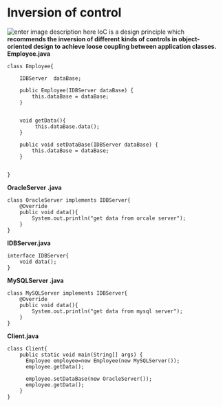 # Inversion of control
![enter image description here](https://1.bp.blogspot.com/-J8WpN1ggXbg/UwngjVI0J-I/AAAAAAAABO0/KPZfOMrnWrg/s1600/1.png)
IoC is a design principle which **recommends the inversion of different kinds of controls in object-oriented design to achieve loose coupling between application classes.**
**Employee.java**

    class Employee{
       
        IDBServer  dataBase;
    
        public Employee(IDBServer dataBase) {
            this.dataBase = dataBase;
        }
       
        
        void getData(){
             this.dataBase.data();
        }
    
        public void setDataBase(IDBServer dataBase) {
            this.dataBase = dataBase;
        }
        
        
    }

**OracleServer .java**

    class OracleServer implements IDBServer{
        @Override
        public void data(){
            System.out.println("get data from orcale server"); 
        }
    }

**IDBServer.java**

    interface IDBServer{
        void data();
    }

**MySQLServer .java**

    class MySQLServer implements IDBServer{
        @Override
        public void data(){
            System.out.println("get data from mysql server");
        }
    }

**Client.java**

    class Client{
        public static void main(String[] args) {
          Employee employee=new Employee(new MySQLServer());
          employee.getData();
          
          employee.setDataBase(new OracleServer());
          employee.getData();
        }
    }


